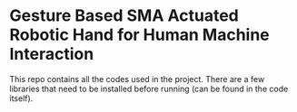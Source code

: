 # Gesture Based SMA Actuated Robotic Hand for Human Machine Interaction
This repo contains all the codes used in the project. There are a few libraries that need to be installed before running (can be found in the code itself).

